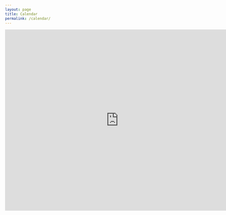 ```yaml
---
layout: page
title: Calendar
permalink: /calendar/
---
```

<div class="responsiveCal">
<iframe src="https://calendar.google.com/calendar/embed?showTitle=0&amp;showCalendars=0&amp;mode=WEEK&amp;height=600&amp;wkst=1&amp;bgcolor=%23ffffff&amp;src=6e529grmc9v7p1bmt0ln7jfbnk%40group.calendar.google.com&amp;color=%234E5D6C&amp;ctz=America%2FDenver" style="border-width:0" width="750" height="600" frameborder="0" scrolling="no"></iframe>
</div>
